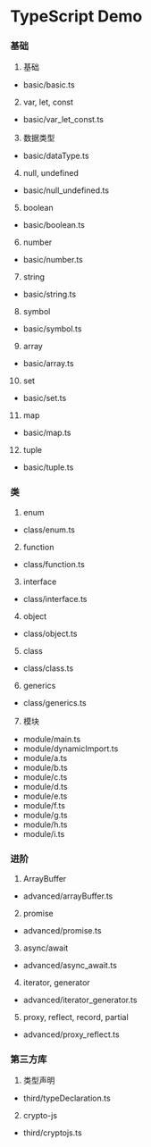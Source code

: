 ﻿# TypeScript Demo


### 基础
1. 基础
- basic/basic.ts
2. var, let, const
- basic/var_let_const.ts
3. 数据类型
- basic/dataType.ts
4. null, undefined
- basic/null_undefined.ts
5. boolean
- basic/boolean.ts
6. number
- basic/number.ts
7. string
- basic/string.ts
8. symbol
- basic/symbol.ts
9. array
- basic/array.ts
10. set
- basic/set.ts
11. map
- basic/map.ts
12. tuple
- basic/tuple.ts

### 类
1. enum
- class/enum.ts
2. function
- class/function.ts
3. interface
- class/interface.ts
4. object
- class/object.ts
5. class
- class/class.ts
6. generics
- class/generics.ts
7. 模块
- module/main.ts
- module/dynamicImport.ts
- module/a.ts
- module/b.ts
- module/c.ts
- module/d.ts
- module/e.ts
- module/f.ts
- module/g.ts
- module/h.ts
- module/i.ts

### 进阶
1. ArrayBuffer
- advanced/arrayBuffer.ts
2. promise
- advanced/promise.ts
3. async/await
- advanced/async_await.ts
4. iterator, generator
- advanced/iterator_generator.ts
5. proxy, reflect, record, partial
- advanced/proxy_reflect.ts

### 第三方库
1. 类型声明
- third/typeDeclaration.ts
2. crypto-js
- third/cryptojs.ts